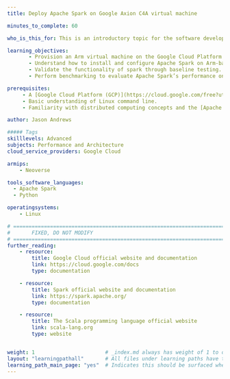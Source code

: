 ```yaml
---
title: Deploy Apache Spark on Google Axion C4A virtual machine

minutes_to_complete: 60

who_is_this_for: This is an introductory topic for the software developers who are willing to migrate their Apache Spark workloads from the x86_64 platforms to Arm-based platforms, or on Google Axion-based C4A virtual machines specifically.  

learning_objectives:
       - Provision an Arm virtual machine on the Google Cloud Platform using the C4A Google Axion instance family, and RHEL 9 as the base image.
       - Understand how to install and configure Apache Spark on Arm-based GCP C4A instances.
       - Validate the functionality of spark through baseline testing.
       - Perform benchmarking to evaluate Apache Spark’s performance on Arm.

prerequisites:
     - A [Google Cloud Platform (GCP)](https://cloud.google.com/free?utm_source=google&hl=en) account with billing enabled.
     - Basic understanding of Linux command line.
     - Familiarity with distributed computing concepts and the [Apache Spark architecture](https://spark.apache.org/docs/latest/). 

author: Jason Andrews

##### Tags
skilllevels: Advanced
subjects: Performance and Architecture
cloud_service_providers: Google Cloud

armips:
    - Neoverse

tools_software_languages:
  - Apache Spark
  - Python

operatingsystems:
    - Linux

# ================================================================================
#       FIXED, DO NOT MODIFY
# ================================================================================
further_reading:
    - resource:
        title: Google Cloud official website and documentation
        link: https://cloud.google.com/docs
        type: documentation

    - resource:
        title: Spark official website and documentation
        link: https://spark.apache.org/
        type: documentation

    - resource:
        title: The Scala programming language official website
        link: scala-lang.org
        type: website


weight: 1                       # _index.md always has weight of 1 to order correctly
layout: "learningpathall"       # All files under learning paths have this same wrapper
learning_path_main_page: "yes"  # Indicates this should be surfaced when looking for related content. Only set for _index.md of learning path content.
---
```

